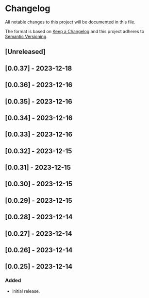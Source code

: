 # Changelog

All notable changes to this project will be documented in this file.

The format is based on [Keep a Changelog](http://keepachangelog.com/en/1.0.0/)
and this project adheres to [Semantic Versioning](http://semver.org/spec/v2.0.0.html).

## [Unreleased]

## [0.0.37] - 2023-12-18

## [0.0.36] - 2023-12-16

## [0.0.35] - 2023-12-16

## [0.0.34] - 2023-12-16

## [0.0.33] - 2023-12-16

## [0.0.32] - 2023-12-15

## [0.0.31] - 2023-12-15

## [0.0.30] - 2023-12-15

## [0.0.29] - 2023-12-15

## [0.0.28] - 2023-12-14

## [0.0.27] - 2023-12-14

## [0.0.26] - 2023-12-14
## [0.0.25] - 2023-12-14
### Added

- Initial release.